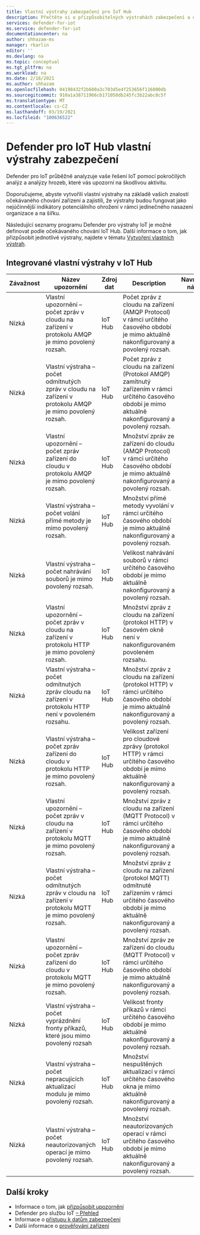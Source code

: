 ```yaml
---
title: Vlastní výstrahy zabezpečení pro IoT Hub
description: Přečtěte si o přizpůsobitelných výstrahách zabezpečení a doporučené nápravě pomocí programu Defender pro funkce a službu IoT Hub.
services: defender-for-iot
ms.service: defender-for-iot
documentationcenter: na
author: shhazam-ms
manager: rkarlin
editor: ''
ms.devlang: na
ms.topic: conceptual
ms.tgt_pltfrm: na
ms.workload: na
ms.date: 2/16/2021
ms.author: shhazam
ms.openlocfilehash: 04198432f2b600a3c703d5e4f253656f116000db
ms.sourcegitcommit: 910a1a38711966cb171050db245fc3b22abc8c5f
ms.translationtype: MT
ms.contentlocale: cs-CZ
ms.lasthandoff: 03/19/2021
ms.locfileid: "100636522"
---
```

# <a name="defender-for-iot-hub-custom-security-alerts"></a>Defender pro IoT Hub vlastní výstrahy zabezpečení

Defender pro IoT průběžně analyzuje vaše řešení IoT pomocí pokročilých analýz a analýzy hrozeb, které vás upozorní na škodlivou aktivitu.

Doporučujeme, abyste vytvořili vlastní výstrahy na základě vašich znalostí očekávaného chování zařízení a zajistili, že výstrahy budou fungovat jako nejúčinnější indikátory potenciálního ohrožení v rámci jedinečného nasazení organizace a na šířku.

Následující seznamy programu Defender pro výstrahy IoT je možné definovat podle očekávaného chování IoT Hub. Další informace o tom, jak přizpůsobit jednotlivé výstrahy, najdete v tématu [Vytvoření vlastních výstrah](quickstart-create-custom-alerts.md).

## <a name="built-in-custom-alerts-in-the-iot-hub"></a>Integrované vlastní výstrahy v IoT Hub

| Závažnost | Název upozornění | Zdroj dat | Description | Navrhovaná náprava |
|--|--|--|--|--|
| Nízká | Vlastní upozornění – počet zpráv v cloudu na zařízení v protokolu AMQP je mimo povolený rozsah. | IoT Hub | Počet zpráv z cloudu na zařízení (AMQP Protocol) v rámci určitého časového období je mimo aktuálně nakonfigurovaný a povolený rozsah. |  |
| Nízká | Vlastní výstraha – počet odmítnutých zpráv v cloudu na zařízení v protokolu AMQP je mimo povolený rozsah. | IoT Hub | Počet zpráv z cloudu na zařízení (Protokol AMQP) zamítnutý zařízením v rámci určitého časového období je mimo aktuálně nakonfigurovaný a povolený rozsah. |  |
| Nízká | Vlastní upozornění – počet zpráv zařízení do cloudu v protokolu AMQP je mimo povolený rozsah. | IoT Hub | Množství zpráv ze zařízení do cloudu (AMQP Protocol) v rámci určitého časového období je mimo aktuálně nakonfigurovaný a povolený rozsah. |  |
| Nízká | Vlastní výstraha – počet volání přímé metody je mimo povolený rozsah. | IoT Hub | Množství přímé metody vyvolání v rámci určitého časového období je mimo aktuálně nakonfigurovaný a povolený rozsah. |  |
| Nízká | Vlastní výstraha – počet nahrávání souborů je mimo povolený rozsah. | IoT Hub | Velikost nahrávání souborů v rámci určitého časového období je mimo aktuálně nakonfigurovaný a povolený rozsah. |  |
| Nízká | Vlastní upozornění – počet zpráv v cloudu na zařízení v protokolu HTTP je mimo povolený rozsah. | IoT Hub | Množství zpráv z cloudu na zařízení (protokol HTTP) v časovém okně není v nakonfigurovaném povoleném rozsahu. |
| Nízká | Vlastní výstraha – počet odmítnutých zpráv cloudu na zařízení v protokolu HTTP není v povoleném rozsahu. | IoT Hub | Množství zpráv z cloudu na zařízení (protokol HTTP) v rámci určitého časového období je mimo aktuálně nakonfigurovaný a povolený rozsah. |
| Nízká | Vlastní výstraha – počet zpráv zařízení do cloudu v protokolu HTTP je mimo povolený rozsah. | IoT Hub | Velikost zařízení pro cloudové zprávy (protokol HTTP) v rámci určitého časového období je mimo aktuálně nakonfigurovaný a povolený rozsah. |  |
| Nízká | Vlastní upozornění – počet zpráv v cloudu na zařízení v protokolu MQTT je mimo povolený rozsah. | IoT Hub | Množství zpráv z cloudu na zařízení (MQTT Protocol) v rámci určitého časového období je mimo aktuálně nakonfigurovaný a povolený rozsah. |  |
| Nízká | Vlastní výstraha – počet odmítnutých zpráv v cloudu na zařízení v protokolu MQTT je mimo povolený rozsah. | IoT Hub | Množství zpráv z cloudu na zařízení (protokol MQTT) odmítnuté zařízením v rámci určitého časového období je mimo aktuálně nakonfigurovaný a povolený rozsah. |
| Nízká | Vlastní upozornění – počet zpráv zařízení do cloudu v protokolu MQTT je mimo povolený rozsah. | IoT Hub | Množství zpráv ze zařízení do cloudu (MQTT Protocol) v rámci určitého časového období je mimo aktuálně nakonfigurovaný a povolený rozsah. |
| Nízká | Vlastní výstraha – počet vyprázdnění fronty příkazů, které jsou mimo povolený rozsah | IoT Hub | Velikost fronty příkazů v rámci určitého časového období je mimo aktuálně nakonfigurovaný a povolený rozsah. |  |
| Nízká | Vlastní výstraha – počet nepracujících aktualizací modulu je mimo povolený rozsah. | IoT Hub | Množství nespuštěných aktualizací v rámci určitého časového okna je mimo aktuálně nakonfigurovaný a povolený rozsah. |
| Nízká | Vlastní výstraha – počet neautorizovaných operací je mimo povolený rozsah. | IoT Hub | Množství neautorizovaných operací v rámci určitého časového období je mimo aktuálně nakonfigurovaný a povolený rozsah. |

## <a name="next-steps"></a>Další kroky

- Informace o tom, jak [přizpůsobit upozornění](quickstart-create-custom-alerts.md)
- Defender pro službu IoT [– Přehled](overview.md)
- Informace o [přístupu k datům zabezpečení](how-to-security-data-access.md)
- Další informace o [prověřování zařízení](how-to-investigate-device.md)
